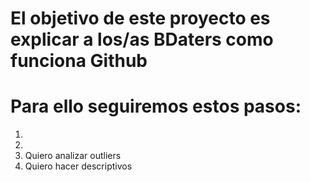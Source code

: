 
# El objetivo de este proyecto es explicar a los/as BDaters como funciona Github

# Para ello seguiremos estos pasos:

1. 
2.
3. Quiero analizar outliers
4. Quiero hacer descriptivos